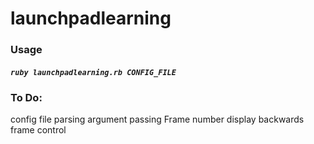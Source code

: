 # launchpadlearning

### Usage

##### `ruby launchpadlearning.rb CONFIG_FILE`


### To Do:
config file parsing
argument passing
Frame number display
backwards frame control
